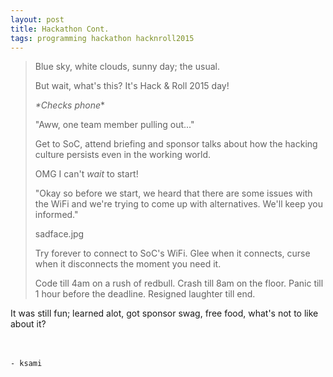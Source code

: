 ```yaml
---
layout: post
title: Hackathon Cont.
tags: programming hackathon hacknroll2015
---
```

> Blue sky, white clouds, sunny day; the usual.
> 
> But wait, what's this? It's Hack & Roll 2015 day!
> 
> *\*Checks phone*\*
>
> "Aww, one team member pulling out..."
> 
> Get to SoC, attend briefing and sponsor talks about how the hacking culture persists even in the working world.
> 
> OMG I can't *wait* to start!
> 
> "Okay so before we start, we heard that there are some issues with the WiFi and we're trying to come up with alternatives. We'll keep you informed."
> 
> sadface.jpg
> 
> Try forever to connect to SoC's WiFi. Glee when it connects, curse when it disconnects the moment you need it.
> 
> Code till 4am on a rush of redbull. Crash till 8am on the floor. Panic till 1 hour before the deadline. Resigned laughter till end.

It was still fun; learned alot, got sponsor swag, free food, what's not to like about it?

<br><br>`- ksami`
